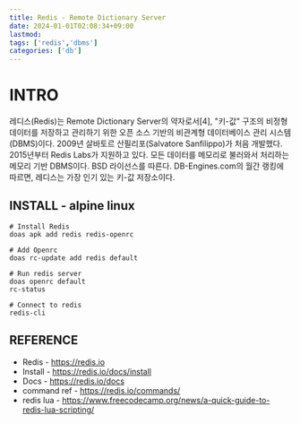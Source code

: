 ```yaml
---
title: Redis - Remote Dictionary Server
date: 2024-01-01T02:08:34+09:00
lastmod:
tags: ['redis','dbms']
categories: ['db']
---
```


# INTRO

레디스(Redis)는 Remote Dictionary Server의 약자로서[4], "키-값" 구조의 비정형 데이터를 저장하고 관리하기 위한 오픈 소스 기반의 비관계형 데이터베이스 관리 시스템(DBMS)이다. 2009년 살바토르 산필리포(Salvatore Sanfilippo)가 처음 개발했다. 2015년부터 Redis Labs가 지원하고 있다. 모든 데이터를 메모리로 불러와서 처리하는 메모리 기반 DBMS이다. BSD 라이선스를 따른다. DB-Engines.com의 월간 랭킹에 따르면, 레디스는 가장 인기 있는 키-값 저장소이다.

## INSTALL - alpine linux

```console
# Install Redis
doas apk add redis redis-openrc

# Add Openrc 
doas rc-update add redis default

# Run redis server
doas openrc default
rc-status

# Connect to redis
redis-cli
```

## REFERENCE

* Redis - <https://redis.io>
* Install - <https://redis.io/docs/install>
* Docs - <https://redis.io/docs>
* command ref - <https://redis.io/commands/>
* redis lua - <https://www.freecodecamp.org/news/a-quick-guide-to-redis-lua-scripting/>
